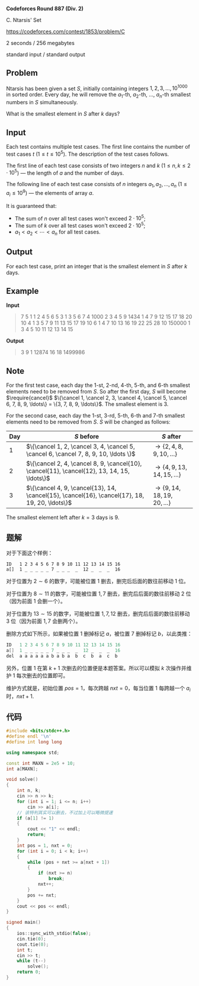**Codeforces Round 887 (Div. 2)**

C. Ntarsis' Set

https://codeforces.com/contest/1853/problem/C

<!--more-->

2 seconds / 256 megabytes

standard input / standard output

## Problem

Ntarsis has been given a set $S$, initially containing integers $1, 2, 3, \ldots, 10^{1000}$ in sorted order. Every day, he will remove the $a_1$-th, $a_2$-th, $\ldots$, $a_n$-th smallest numbers in $S$ simultaneously.

What is the smallest element in $S$ after $k$ days?

## Input

Each test contains multiple test cases. The first line contains the number of test cases $t$ ($1 \le t \le 10^5$). The description of the test cases follows.

The first line of each test case consists of two integers $n$ and $k$ ($1 \leq n,k \leq 2 \cdot 10^5$) — the length of $a$ and the number of days.

The following line of each test case consists of $n$ integers $a_1, a_2, \ldots, a_n$ ($1 \leq a_i \leq 10^9$) — the elements of array $a$.

It is guaranteed that: 

-  The sum of $n$ over all test cases won't exceed $2 \cdot 10^5$; 
-  The sum of $k$ over all test cases won't exceed $2 \cdot 10^5$; 
-  $a_1 < a_2 < \cdots < a_n$ for all test cases. 
## Output

For each test case, print an integer that is the smallest element in $S$ after $k$ days.

## Example

**Input**

> 7
> 5 1
> 1 2 4 5 6
> 5 3
> 1 3 5 6 7
> 4 1000
> 2 3 4 5
> 9 1434
> 1 4 7 9 12 15 17 18 20
> 10 4
> 1 3 5 7 9 11 13 15 17 19
> 10 6
> 1 4 7 10 13 16 19 22 25 28
> 10 150000
> 1 3 4 5 10 11 12 13 14 15

**Output**

> 3
> 9
> 1
> 12874
> 16
> 18
> 1499986

## Note

For the first test case, each day the $1$-st, $2$-nd, $4$-th, $5$-th, and $6$-th smallest elements need to be removed from $S$. So after the first day, $S$ will become $\require{cancel}$ $\{\cancel 1, \cancel 2, 3, \cancel 4, \cancel 5, \cancel 6, 7, 8, 9, \ldots\} = \{3, 7, 8, 9, \ldots\}$. The smallest element is $3$.

For the second case, each day the $1$-st, $3$-rd, $5$-th, $6$-th and $7$-th smallest elements need to be removed from $S$. $S$ will be changed as follows:

| Day  | $S$ before                                                   | $S$ after                           |
| ---- | ------------------------------------------------------------ | ----------------------------------- |
| 1    | $\{\cancel 1, 2, \cancel 3, 4, \cancel 5, \cancel 6, \cancel 7, 8, 9, 10, \ldots \}$ | $\to \{2, 4, 8, 9, 10, \ldots\}$    |
| 2    | $\{\cancel 2, 4, \cancel 8, 9, \cancel{10}, \cancel{11}, \cancel{12}, 13, 14, 15, \ldots\}$ | $\to \{4, 9, 13, 14, 15, \ldots\}$  |
| 3    | $\{\cancel 4, 9, \cancel{13}, 14, \cancel{15}, \cancel{16}, \cancel{17}, 18, 19, 20, \ldots\}$ | $\to \{9, 14, 18, 19, 20, \ldots\}$ |

The smallest element left after $k = 3$ days is $9$.

## 题解

对于下面这个样例：

```
ID   1 2 3 4 5 6 7 8 9 10 11 12 13 14 15 16
a[]  1 _ _ _ _ _ 7 _ _ _  _  12 _  _  _  16
```

对于位置为 $2\sim 6$ 的数字，可能被位置 $1$ 删去，删完后后面的数往前移动 $1$ 位。

对于位置为 $8\sim11$ 的数字，可能被位置 $1,7$ 删去，删完后后面的数往前移动 $2$ 位（因为前面 $1$ 会删一个）。

对于位置为 $13\sim15$ 的数字，可能被位置 $1,7,12$ 删去，删完后后面的数往前移动 $3$ 位（因为前面 $1,7$ 会删两个）。

删除方式如下所示，如果被位置 $1$ 删掉标记 $a$，被位置 $7$ 删掉标记 $b$，以此类推：

```cpp
ID   1 2 3 4 5 6 7 8 9 10 11 12 13 14 15 16
a[]  1 _ _ _ _ _ 7 _ _ _  _  12 _  _  _  16
del  a a a a a a b a b a  b  c  b  a  c  b
```

另外，位置 $1$ 在第 $k+1$ 次删去的位置便是本题答案。所以可以模拟 $k$ 次操作并维护 $1$ 每次删去的位置即可。

维护方式就是，初始位置 $pos=1$，每次跨越 $nxt=0$，每当位置 $1$ 每跨越一个 $a_i$ 时，$nxt+1$. 

## 代码

```cpp
#include <bits/stdc++.h>
#define endl '\n'
#define int long long

using namespace std;

const int MAXN = 2e5 + 10;
int a[MAXN];

void solve()
{
    int n, k;
    cin >> n >> k;
    for (int i = 1; i <= n; i++)
        cin >> a[i];
    // 该特判其实可以删去，不过加上可以略微提速
    if (a[1] != 1)
    {
        cout << "1" << endl;
        return;
    }
    int pos = 1, nxt = 0;
    for (int i = 0; i < k; i++)
    {
        while (pos + nxt >= a[nxt + 1])
        {
            if (nxt >= n)
                break;
            nxt++;
        }
        pos += nxt;
    }
    cout << pos << endl;
}

signed main()
{
    ios::sync_with_stdio(false);
    cin.tie(0);
    cout.tie(0);
    int t;
    cin >> t;
    while (t--)
        solve();
    return 0;
}
```

